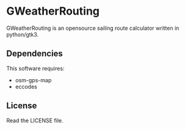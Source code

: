 # GWeatherRouting

GWeatherRouting is an opensource sailing route calculator written in python/gtk3.




## Dependencies
This software requires:
- osm-gps-map
- eccodes


## License

Read the LICENSE file.